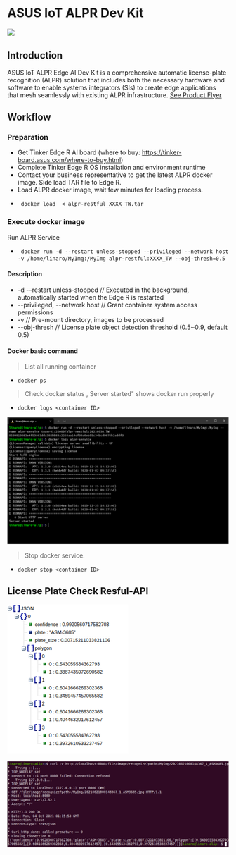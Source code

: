 # ASUS IoT ALPR Dev Kit
![](https://iot.asus.com/_nuxt/img/2527929.png)  

## Introduction
ASUS IoT ALPR Edge AI Dev Kit is a comprehensive automatic license-plate recognition (ALPR) solution that includes both the necessary hardware and software to enable systems integrators (SIs) to create edge applications that mesh seamlessly with existing ALPR infrastructure. [See Product Flyer](https://github.com/TinkerEdgeR/ALPR/blob/107683b959fd6aa8a2c791ec8256e62e5f4db7ea/ALPR%20FLYER_Eng_220114_compressed.pdf)

## Workflow
### Preparation
* Get Tinker Edge R AI board (where to buy: https://tinker-board.asus.com/where-to-buy.html)
* Complete Tinker Edge R OS installation and environment runtime
* Contact your business representative to get the latest ALPR docker image. Side load TAR file to Edge R.
* Load ALPR docker image, wait few minutes for loading process.
*      docker load  < alpr-restful_XXXX_TW.tar
### Execute docker image
Run ALPR Service
*      docker run -d --restart unless-stopped --privileged --network host -v /home/linaro/MyImg:/MyImg alpr-restful:XXXX_TW --obj-thresh=0.5

#### Description
* -d -–restart unless-stopped  // Executed in the background, automatically started when the Edge R is restarted
* --privileged, --network host  // Grant container system access permissions 
* -v  // Pre-mount directory,  images to be processed
* --obj-thresh // License plate object detection threshold (0.5~0.9, default 0.5)
#### Docker basic command
>List all running container 
*     docker ps 

>Check docker status , Server started" shows docker run properly
*     docker logs <container ID>
![Alt text](image/docker_log_ok.png?raw=true "Title")

  
>Stop docker service.
*     docker stop <container ID>


## License Plate Check Resful-API

![Alt text](image/API_return_JSON.png?raw=true "Title")

 ![Alt text](image/API_image_ok.png?raw=true "Title")
